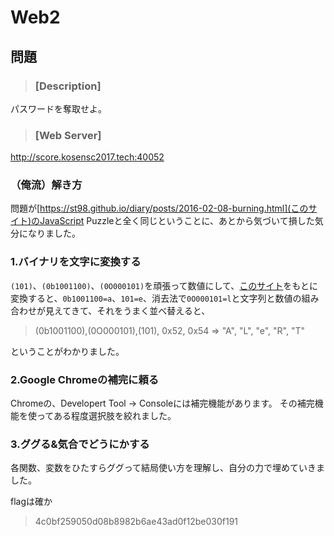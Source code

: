 # Web2
## 問題
> ### [Description]
パスワードを奪取せよ。

> ### [Web Server]
http://score.kosensc2017.tech:40052

### （俺流）解き方
問題が[https://st98.github.io/diary/posts/2016-02-08-burning.html](このサイト)のJavaScript Puzzleと全く同じということに、あとから気づいて損した気分になりました。

### 1.バイナリを文字に変換する
`(101)`、`(0b1001100)`、`(0O000101)`を頑張って数値にして、[このサイト](http://www9.plala.or.jp/sgwr-t/c_sub/ascii.html)をもとに変換すると、`0b1001100=a`、`101=e`、消去法で`0O000101=l`と文字列と数値の組み合わせが見えてきて、それをうまく並べ替えると、

> (0b1001100),(0O000101),(101), 0x52, 0x54
=> "A", "L", "e", "R", "T"

ということがわかりました。

### 2.Google Chromeの補完に頼る
Chromeの、Developert Tool -> Consoleには補完機能があります。
その補完機能を使ってある程度選択肢を絞れました。

### 3.ググる&気合でどうにかする
各関数、変数をひたすらググって結局使い方を理解し、自分の力で埋めていきました。

flagは確か
> 4c0bf259050d08b8982b6ae43ad0f12be030f191
